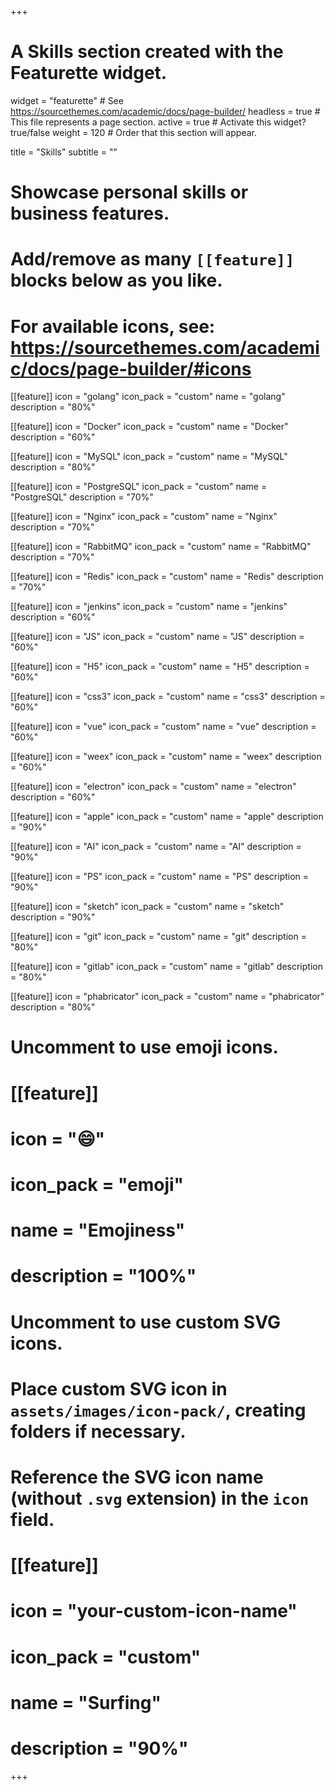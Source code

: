 +++
# A Skills section created with the Featurette widget.
widget = "featurette"  # See https://sourcethemes.com/academic/docs/page-builder/
headless = true  # This file represents a page section.
active = true  # Activate this widget? true/false
weight = 120  # Order that this section will appear.

title = "Skills"
subtitle = ""

# Showcase personal skills or business features.
# 
# Add/remove as many `[[feature]]` blocks below as you like.
# 
# For available icons, see: https://sourcethemes.com/academic/docs/page-builder/#icons


[[feature]]
  icon = "golang"
  icon_pack = "custom"
  name = "golang"
  description = "80%" 
  
[[feature]]
  icon = "Docker"
  icon_pack = "custom"
  name = "Docker"
  description = "60%"
  
[[feature]]
  icon = "MySQL"
  icon_pack = "custom"
  name = "MySQL"
  description = "80%"

[[feature]]
  icon = "PostgreSQL"
  icon_pack = "custom"
  name = "PostgreSQL"
  description = "70%"
  
[[feature]]
  icon = "Nginx"
  icon_pack = "custom"
  name = "Nginx"
  description = "70%"
  
[[feature]]
  icon = "RabbitMQ"
  icon_pack = "custom"
  name = "RabbitMQ"
  description = "70%"
  
[[feature]]
  icon = "Redis"
  icon_pack = "custom"
  name = "Redis"
  description = "70%" 
  
[[feature]]
  icon = "jenkins"
  icon_pack = "custom"
  name = "jenkins"
  description = "60%" 

[[feature]]
  icon = "JS"
  icon_pack = "custom"
  name = "JS"
  description = "60%" 

[[feature]]
  icon = "H5"
  icon_pack = "custom"
  name = "H5"
  description = "60%" 

[[feature]]
  icon = "css3"
  icon_pack = "custom"
  name = "css3"
  description = "60%" 
  
[[feature]]
  icon = "vue"
  icon_pack = "custom"
  name = "vue"
  description = "60%" 
  
[[feature]]
  icon = "weex"
  icon_pack = "custom"
  name = "weex"
  description = "60%"
  
[[feature]]
  icon = "electron"
  icon_pack = "custom"
  name = "electron"
  description = "60%" 
  
[[feature]]
  icon = "apple"
  icon_pack = "custom"
  name = "apple"
  description = "90%"
  
[[feature]]
  icon = "AI"
  icon_pack = "custom"
  name = "AI"
  description = "90%"

[[feature]]
  icon = "PS"
  icon_pack = "custom"
  name = "PS"
  description = "90%"
  
[[feature]]
  icon = "sketch"
  icon_pack = "custom"
  name = "sketch"
  description = "90%"

[[feature]]
  icon = "git"
  icon_pack = "custom"
  name = "git"
  description = "80%"  
  
  
[[feature]]
  icon = "gitlab"
  icon_pack = "custom"
  name = "gitlab"
  description = "80%"       

[[feature]]
  icon = "phabricator"
  icon_pack = "custom"
  name = "phabricator"
  description = "80%" 
        
# Uncomment to use emoji icons.
# [[feature]]
#  icon = ":smile:"
#  icon_pack = "emoji"
#  name = "Emojiness"
#  description = "100%"  

# Uncomment to use custom SVG icons.
# Place custom SVG icon in `assets/images/icon-pack/`, creating folders if necessary.
# Reference the SVG icon name (without `.svg` extension) in the `icon` field.
# [[feature]]
#  icon = "your-custom-icon-name"
#  icon_pack = "custom"
#  name = "Surfing"
#  description = "90%"

+++
